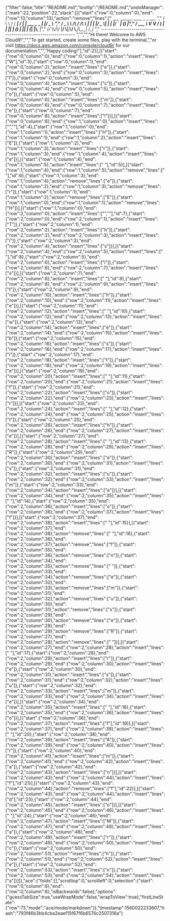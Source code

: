 {"filter":false,"title":"README.md","tooltip":"/README.md","undoManager":{"mark":22,"position":22,"stack":[[{"start":{"row":0,"column":0},"end":{"row":13,"column":13},"action":"remove","lines":["         ___        ______     ____ _                 _  ___  ","        / \\ \\      / / ___|   / ___| | ___  _   _  __| |/ _ \\ ","       / _ \\ \\ /\\ / /\\___ \\  | |   | |/ _ \\| | | |/ _` | (_) |","      / ___ \\ V  V /  ___) | | |___| | (_) | |_| | (_| |\\__, |","     /_/   \\_\\_/\\_/  |____/   \\____|_|\\___/ \\__,_|\\__,_|  /_/ "," ----------------------------------------------------------------- ","","","Hi there! Welcome to AWS Cloud9!","","To get started, create some files, play with the terminal,","or visit https://docs.aws.amazon.com/console/cloud9/ for our documentation.","","Happy coding!"],"id":2}],[{"start":{"row":0,"column":0},"end":{"row":0,"column":1},"action":"insert","lines":["W"],"id":3},{"start":{"row":0,"column":1},"end":{"row":0,"column":2},"action":"insert","lines":["e"]},{"start":{"row":0,"column":2},"end":{"row":0,"column":3},"action":"insert","lines":["l"]},{"start":{"row":0,"column":3},"end":{"row":0,"column":4},"action":"insert","lines":["c"]},{"start":{"row":0,"column":4},"end":{"row":0,"column":5},"action":"insert","lines":["o"]},{"start":{"row":0,"column":5},"end":{"row":0,"column":6},"action":"insert","lines":["m"]},{"start":{"row":0,"column":6},"end":{"row":0,"column":7},"action":"insert","lines":["e"]},{"start":{"row":0,"column":7},"end":{"row":0,"column":8},"action":"insert","lines":["!"]}],[{"start":{"row":0,"column":8},"end":{"row":1,"column":0},"action":"insert","lines":["",""],"id":4},{"start":{"row":1,"column":0},"end":{"row":1,"column":1},"action":"insert","lines":["H"]},{"start":{"row":1,"column":1},"end":{"row":1,"column":2},"action":"insert","lines":["E"]},{"start":{"row":1,"column":2},"end":{"row":1,"column":3},"action":"insert","lines":["r"]},{"start":{"row":1,"column":3},"end":{"row":1,"column":4},"action":"insert","lines":["e"]}],[{"start":{"row":1,"column":4},"end":{"row":1,"column":5},"action":"insert","lines":[" "],"id":5}],[{"start":{"row":1,"column":4},"end":{"row":1,"column":5},"action":"remove","lines":[" "],"id":6},{"start":{"row":1,"column":3},"end":{"row":1,"column":4},"action":"remove","lines":["e"]},{"start":{"row":1,"column":2},"end":{"row":1,"column":3},"action":"remove","lines":["r"]},{"start":{"row":1,"column":1},"end":{"row":1,"column":2},"action":"remove","lines":["E"]},{"start":{"row":1,"column":0},"end":{"row":1,"column":1},"action":"remove","lines":["H"]}],[{"start":{"row":1,"column":0},"end":{"row":2,"column":0},"action":"insert","lines":["",""],"id":7},{"start":{"row":2,"column":0},"end":{"row":2,"column":1},"action":"insert","lines":["T"]},{"start":{"row":2,"column":1},"end":{"row":2,"column":2},"action":"insert","lines":["h"]},{"start":{"row":2,"column":2},"end":{"row":2,"column":3},"action":"insert","lines":["i"]},{"start":{"row":2,"column":3},"end":{"row":2,"column":4},"action":"insert","lines":["s"]}],[{"start":{"row":2,"column":4},"end":{"row":2,"column":5},"action":"insert","lines":[" "],"id":8},{"start":{"row":2,"column":5},"end":{"row":2,"column":6},"action":"insert","lines":["i"]},{"start":{"row":2,"column":6},"end":{"row":2,"column":7},"action":"insert","lines":["s"]}],[{"start":{"row":2,"column":7},"end":{"row":2,"column":8},"action":"insert","lines":[" "],"id":9},{"start":{"row":2,"column":8},"end":{"row":2,"column":9},"action":"insert","lines":["t"]},{"start":{"row":2,"column":9},"end":{"row":2,"column":10},"action":"insert","lines":["h"]},{"start":{"row":2,"column":10},"end":{"row":2,"column":11},"action":"insert","lines":["e"]}],[{"start":{"row":2,"column":11},"end":{"row":2,"column":12},"action":"insert","lines":[" "],"id":10},{"start":{"row":2,"column":12},"end":{"row":2,"column":13},"action":"insert","lines":["w"]},{"start":{"row":2,"column":13},"end":{"row":2,"column":14},"action":"insert","lines":["e"]},{"start":{"row":2,"column":14},"end":{"row":2,"column":15},"action":"insert","lines":["b"]},{"start":{"row":2,"column":15},"end":{"row":2,"column":16},"action":"insert","lines":["s"]},{"start":{"row":2,"column":16},"end":{"row":2,"column":17},"action":"insert","lines":["i"]},{"start":{"row":2,"column":17},"end":{"row":2,"column":18},"action":"insert","lines":["t"]},{"start":{"row":2,"column":18},"end":{"row":2,"column":19},"action":"insert","lines":["e"]}],[{"start":{"row":2,"column":19},"end":{"row":2,"column":20},"action":"insert","lines":[" "],"id":11},{"start":{"row":2,"column":20},"end":{"row":2,"column":21},"action":"insert","lines":["f"]},{"start":{"row":2,"column":21},"end":{"row":2,"column":22},"action":"insert","lines":["o"]},{"start":{"row":2,"column":22},"end":{"row":2,"column":23},"action":"insert","lines":["r"]}],[{"start":{"row":2,"column":23},"end":{"row":2,"column":24},"action":"insert","lines":[" "],"id":12},{"start":{"row":2,"column":24},"end":{"row":2,"column":25},"action":"insert","lines":["t"]},{"start":{"row":2,"column":25},"end":{"row":2,"column":26},"action":"insert","lines":["h"]},{"start":{"row":2,"column":26},"end":{"row":2,"column":27},"action":"insert","lines":["e"]}],[{"start":{"row":2,"column":27},"end":{"row":2,"column":28},"action":"insert","lines":[" "],"id":13},{"start":{"row":2,"column":28},"end":{"row":2,"column":29},"action":"insert","lines":["R"]},{"start":{"row":2,"column":29},"end":{"row":2,"column":30},"action":"insert","lines":["e"]},{"start":{"row":2,"column":30},"end":{"row":2,"column":31},"action":"insert","lines":["s"]},{"start":{"row":2,"column":31},"end":{"row":2,"column":32},"action":"insert","lines":["u"]},{"start":{"row":2,"column":32},"end":{"row":2,"column":33},"action":"insert","lines":["m"]},{"start":{"row":2,"column":33},"end":{"row":2,"column":34},"action":"insert","lines":["e"]}],[{"start":{"row":2,"column":34},"end":{"row":2,"column":35},"action":"insert","lines":[" "],"id":14},{"start":{"row":2,"column":35},"end":{"row":2,"column":36},"action":"insert","lines":["o"]},{"start":{"row":2,"column":36},"end":{"row":2,"column":37},"action":"insert","lines":["f"]}],[{"start":{"row":2,"column":37},"end":{"row":2,"column":38},"action":"insert","lines":[" "],"id":15}],[{"start":{"row":2,"column":37},"end":{"row":2,"column":38},"action":"remove","lines":[" "],"id":16},{"start":{"row":2,"column":36},"end":{"row":2,"column":37},"action":"remove","lines":["f"]},{"start":{"row":2,"column":35},"end":{"row":2,"column":36},"action":"remove","lines":["o"]},{"start":{"row":2,"column":34},"end":{"row":2,"column":35},"action":"remove","lines":[" "]},{"start":{"row":2,"column":33},"end":{"row":2,"column":34},"action":"remove","lines":["e"]},{"start":{"row":2,"column":32},"end":{"row":2,"column":33},"action":"remove","lines":["m"]},{"start":{"row":2,"column":31},"end":{"row":2,"column":32},"action":"remove","lines":["u"]},{"start":{"row":2,"column":30},"end":{"row":2,"column":31},"action":"remove","lines":["s"]},{"start":{"row":2,"column":29},"end":{"row":2,"column":30},"action":"remove","lines":["e"]},{"start":{"row":2,"column":28},"end":{"row":2,"column":29},"action":"remove","lines":["R"]},{"start":{"row":2,"column":27},"end":{"row":2,"column":28},"action":"remove","lines":[" "]}],[{"start":{"row":2,"column":27},"end":{"row":2,"column":28},"action":"insert","lines":[" "],"id":17},{"start":{"row":2,"column":28},"end":{"row":2,"column":29},"action":"insert","lines":["r"]},{"start":{"row":2,"column":29},"end":{"row":2,"column":30},"action":"insert","lines":["e"]},{"start":{"row":2,"column":30},"end":{"row":2,"column":31},"action":"insert","lines":["s"]},{"start":{"row":2,"column":31},"end":{"row":2,"column":32},"action":"insert","lines":["u"]},{"start":{"row":2,"column":32},"end":{"row":2,"column":33},"action":"insert","lines":["m"]},{"start":{"row":2,"column":33},"end":{"row":2,"column":34},"action":"insert","lines":["e"]}],[{"start":{"row":2,"column":34},"end":{"row":2,"column":35},"action":"insert","lines":[" "],"id":18},{"start":{"row":2,"column":35},"end":{"row":2,"column":36},"action":"insert","lines":["o"]}],[{"start":{"row":2,"column":36},"end":{"row":2,"column":37},"action":"insert","lines":["f"],"id":19}],[{"start":{"row":2,"column":37},"end":{"row":2,"column":38},"action":"insert","lines":[" "],"id":20},{"start":{"row":2,"column":38},"end":{"row":2,"column":39},"action":"insert","lines":["A"]},{"start":{"row":2,"column":39},"end":{"row":2,"column":40},"action":"insert","lines":["r"]},{"start":{"row":2,"column":40},"end":{"row":2,"column":41},"action":"insert","lines":["m"]},{"start":{"row":2,"column":41},"end":{"row":2,"column":42},"action":"insert","lines":["a"]},{"start":{"row":2,"column":42},"end":{"row":2,"column":43},"action":"insert","lines":["n"]}],[{"start":{"row":2,"column":43},"end":{"row":2,"column":44},"action":"insert","lines":["f"],"id":21}],[{"start":{"row":2,"column":43},"end":{"row":2,"column":44},"action":"remove","lines":["f"],"id":22}],[{"start":{"row":2,"column":43},"end":{"row":2,"column":44},"action":"insert","lines":["d"],"id":23},{"start":{"row":2,"column":44},"end":{"row":2,"column":45},"action":"insert","lines":["o"]}],[{"start":{"row":2,"column":45},"end":{"row":2,"column":46},"action":"insert","lines":[" "],"id":24},{"start":{"row":2,"column":46},"end":{"row":2,"column":47},"action":"insert","lines":["M"]},{"start":{"row":2,"column":47},"end":{"row":2,"column":48},"action":"insert","lines":["a"]},{"start":{"row":2,"column":48},"end":{"row":2,"column":49},"action":"insert","lines":["r"]},{"start":{"row":2,"column":49},"end":{"row":2,"column":50},"action":"insert","lines":["c"]},{"start":{"row":2,"column":50},"end":{"row":2,"column":51},"action":"insert","lines":["h"]},{"start":{"row":2,"column":51},"end":{"row":2,"column":52},"action":"insert","lines":["e"]},{"start":{"row":2,"column":52},"end":{"row":2,"column":53},"action":"insert","lines":["n"]},{"start":{"row":2,"column":53},"end":{"row":2,"column":54},"action":"insert","lines":["a"]}]]},"ace":{"folds":[],"scrolltop":0,"scrollleft":0,"selection":{"start":{"row":0,"column":8},"end":{"row":0,"column":8},"isBackwards":false},"options":{"guessTabSize":true,"useWrapMode":false,"wrapToView":true},"firstLineState":{"row":73,"mode":"ace/mode/markdown"}},"timestamp":1560022233607,"hash":"793f46b3bb4cba2eaef15f67f6b6576c2507316a"}